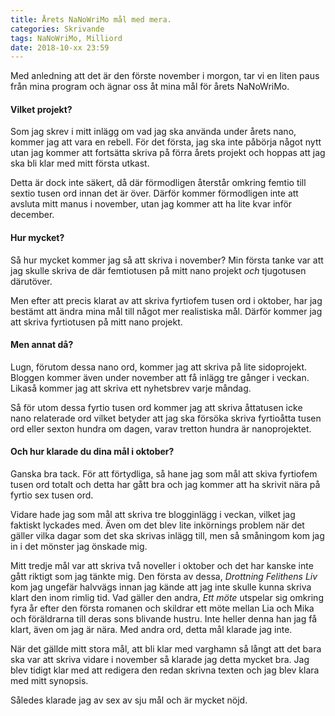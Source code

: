 ```yaml
---
title: Årets NaNoWriMo mål med mera.
categories: Skrivande
tags: NaNoWriMo, Milliord
date: 2018-10-xx 23:59
---
```


Med anledning att det är den förste november i morgon, tar vi en liten paus från mina program och ägnar oss åt mina mål för årets NaNoWriMo.

#### Vilket projekt?

Som jag skrev i mitt inlägg om vad jag ska använda under årets nano, kommer jag att vara en rebell. För det första, jag ska inte påbörja något nytt utan jag kommer att fortsätta skriva på förra årets projekt och hoppas att jag ska bli klar med mitt första utkast. 

Detta är dock inte säkert, då där förmodligen återstår omkring femtio till sextio tusen ord innan det är över. Därför kommer förmodligen inte att avsluta mitt manus i november, utan jag kommer att ha lite kvar inför december.

#### Hur mycket?

Så hur mycket kommer jag så att skriva i november? Min första tanke var att jag skulle skriva de där femtiotusen på mitt nano projekt *och* tjugotusen därutöver.

Men efter att precis klarat av att skriva fyrtiofem tusen ord i oktober, har jag bestämt att ändra mina mål till något mer realistiska mål. Därför kommer jag att skriva fyrtiotusen på mitt nano projekt.

#### Men annat då?

Lugn, förutom dessa nano ord, kommer jag att skriva på lite sidoprojekt. Bloggen kommer även under november att få inlägg tre gånger i veckan. Likaså kommer jag att skriva ett nyhetsbrev varje måndag.

Så för utom dessa fyrtio tusen ord kommer jag att skriva åttatusen icke nano relaterade ord vilket betyder att jag ska försöka skriva fyrtioåtta tusen ord eller sexton hundra om dagen, varav tretton hundra är nanoprojektet.

#### Och hur klarade du dina mål i oktober?

Ganska bra tack. För att förtydliga, så hane jag som mål att skiva fyrtiofem tusen ord totalt och detta har gått bra och jag kommer att ha skrivit nära på fyrtio sex tusen ord.

Vidare hade jag som mål att skriva tre blogginlägg i veckan, vilket jag faktiskt lyckades med. Även om det blev lite inkörnings problem när det gäller vilka dagar som det ska skrivas inlägg till, men så småningom kom jag in i det mönster jag önskade mig.

Mitt tredje mål var att skriva två noveller i oktober och det har kanske inte gått riktigt som jag tänkte mig. Den första av dessa,  *Drottning Felithens Liv* kom jag ungefär halvvägs innan jag kände att jag inte skulle kunna skriva klart den inom rimlig tid. Vad gäller den andra, *Ett möte* utspelar sig omkring fyra år efter den första romanen och skildrar ett möte mellan Lia och Mika och föräldrarna till deras sons blivande hustru. Inte heller denna han jag få klart, även om jag är nära. Med andra ord, detta mål klarade jag inte.

När det gällde mitt stora mål, att bli klar med varghamn så långt att det bara ska var att skriva vidare i november så klarade jag detta mycket bra. Jag blev tidigt klar med att redigera den redan skrivna texten och jag blev klara med mitt synopsis.

Således klarade jag av sex av sju mål och är mycket nöjd.